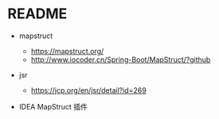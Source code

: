 # README

- mapstruct
    - https://mapstruct.org/
    - <http://www.iocoder.cn/Spring-Boot/MapStruct/?github>
    
- jsr
    - https://jcp.org/en/jsr/detail?id=269
   
- IDEA MapStruct 插件

